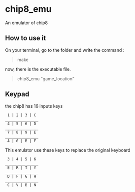 # chip8_emu
An emulator of chip8


## How to use it

On your terminal, go to the folder
and write the command :
> make

now, there is the executable file.

>chip8_emu "game_location"

## Keypad

the chip8 has 16 inputs keys

```
 1 | 2 | 3 | C
_______________
 4 | 5 | 6 | D
_______________
 7 | 8 | 9 | E
_______________
 A | 0 | B | F
```

This emulator use these keys to replace the original keyboard

```
 3 | 4 | 5 | 6
_______________
 E | R | T | Y
_______________
 D | F | G | H
_______________
 C | V | B | N
```

